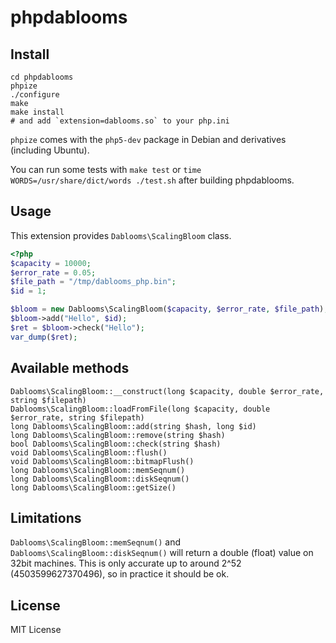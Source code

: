 phpdablooms
===========

## Install

```
cd phpdablooms
phpize
./configure
make
make install
# and add `extension=dablooms.so` to your php.ini
```
`phpize` comes with the `php5-dev` package in Debian and derivatives (including Ubuntu).

You can run some tests with `make test` or `time WORDS=/usr/share/dict/words ./test.sh`
after building phpdablooms.


## Usage

This extension provides `Dablooms\ScalingBloom` class.

```php
<?php
$capacity = 10000;
$error_rate = 0.05;
$file_path = "/tmp/dablooms_php.bin";
$id = 1;

$bloom = new Dablooms\ScalingBloom($capacity, $error_rate, $file_path);
$bloom->add("Hello", $id);
$ret = $bloom->check("Hello");
var_dump($ret);
```

## Available methods

```
Dablooms\ScalingBloom::__construct(long $capacity, double $error_rate, string $filepath)
Dablooms\ScalingBloom::loadFromFile(long $capacity, double $error_rate, string $filepath)
long Dablooms\ScalingBloom::add(string $hash, long $id)
long Dablooms\ScalingBloom::remove(string $hash)
bool Dablooms\ScalingBloom::check(string $hash)
void Dablooms\ScalingBloom::flush()
void Dablooms\ScalingBloom::bitmapFlush()
long Dablooms\ScalingBloom::memSeqnum()
long Dablooms\ScalingBloom::diskSeqnum()
long Dablooms\ScalingBloom::getSize()
```

## Limitations

`Dablooms\ScalingBloom::memSeqnum()` and `Dablooms\ScalingBloom::diskSeqnum()` will return
a double (float) value on 32bit machines. This is only accurate up to around 2^52
(4503599627370496), so in practice it should be ok.


## License

MIT License
